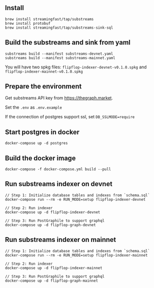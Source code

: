 ## Install 
```
brew install streamingfast/tap/substreams
brew install protobuf
brew install streamingfast/tap/substreams-sink-sql
```

## Build the substreams and sink from yaml
```
substreams build --manifest substreams-devnet.yaml
substreams build --manifest substreams-mainnet.yaml
```
You will have two spkg files: `flipflop-indexer-devnet-v0.1.0.spkg` and `flipflop-indexer-mainnet-v0.1.0.spkg`

## Prepare the environment
Get substreams API key from https://thegraph.market.

Set the `.env` as `.env.example`

If the connection of postgres support ssl, set `DB_SSLMODE=require`

## Start postgres in docker
```
docker-compose up -d postgres
```

## Build the docker image
```
docker-compose -f docker-compose.yml build --pull
```

## Run substreams indexer on devnet
```
// Step 1: Initialize database tables and indexes from `schema.sql`
docker-compose run --rm -e RUN_MODE=setup flipflop-indexer-devnet

// Step 2: Run indexer
docker-compose up -d flipflop-indexer-devnet

// Step 3: Run PostGraphile to support graphql
docker-compose up -d flipflop-graph-devnet
```

## Run substreams indexer on mainnet
```
// Step 1: Initialize database tables and indexes from `schema.sql`
docker-compose run --rm -e RUN_MODE=setup flipflop-indexer-mainnet

// Step 2: Run indexer
docker-compose up -d flipflop-indexer-mainnet

// Step 3: Run PostGraphile to support graphql
docker-compose up -d flipflop-graph-mainnet
```

